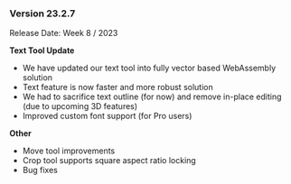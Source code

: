 ### Version 23.2.7

Release Date: Week 8 / 2023

**Text Tool Update**
- We have updated our text tool into fully vector based WebAssembly solution 
- Text feature is now faster and more robust solution
- We had to sacrifice text outline (for now) and remove in-place editing (due to upcoming 3D features)
- Improved custom font support (for Pro users)

**Other**
- Move tool improvements
- Crop tool supports square aspect ratio locking
- Bug fixes
